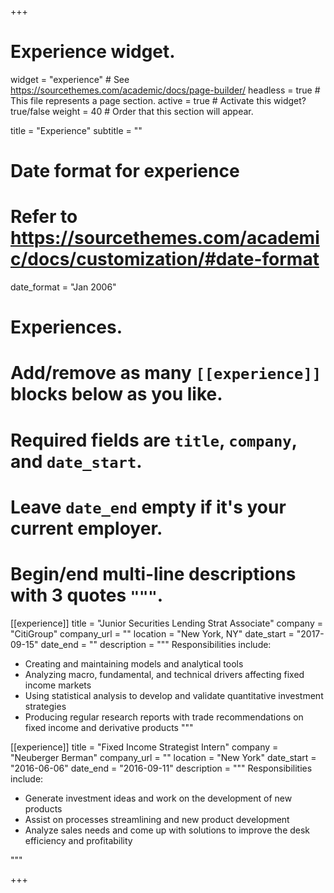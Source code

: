 +++
# Experience widget.
widget = "experience"  # See https://sourcethemes.com/academic/docs/page-builder/
headless = true  # This file represents a page section.
active = true  # Activate this widget? true/false
weight = 40  # Order that this section will appear.

title = "Experience"
subtitle = ""

# Date format for experience
#   Refer to https://sourcethemes.com/academic/docs/customization/#date-format
date_format = "Jan 2006"

# Experiences.
#   Add/remove as many `[[experience]]` blocks below as you like.
#   Required fields are `title`, `company`, and `date_start`.
#   Leave `date_end` empty if it's your current employer.
#   Begin/end multi-line descriptions with 3 quotes `"""`.
[[experience]]
  title = "Junior Securities Lending Strat Associate"
  company = "CitiGroup"
  company_url = ""
  location = "New York, NY"
  date_start = "2017-09-15"
  date_end = ""
  description = """
  Responsibilities include:
  
  * Creating and maintaining models and analytical tools
  * Analyzing macro, fundamental, and technical drivers affecting fixed income markets
  * Using statistical analysis to develop and validate quantitative investment strategies
  * Producing regular research reports with trade recommendations on fixed income and derivative products
  """

[[experience]]
  title = "Fixed Income Strategist Intern"
  company = "Neuberger Berman"
  company_url = ""
  location = "New York"
  date_start = "2016-06-06"
  date_end = "2016-09-11"
  description = """
  Responsibilities include:
  
  * Generate investment ideas and work on the development of new products
  * Assist on processes streamlining and new product development
  * Analyze sales needs and come up with solutions to improve the desk efficiency and profitability
  
  """
  

+++
